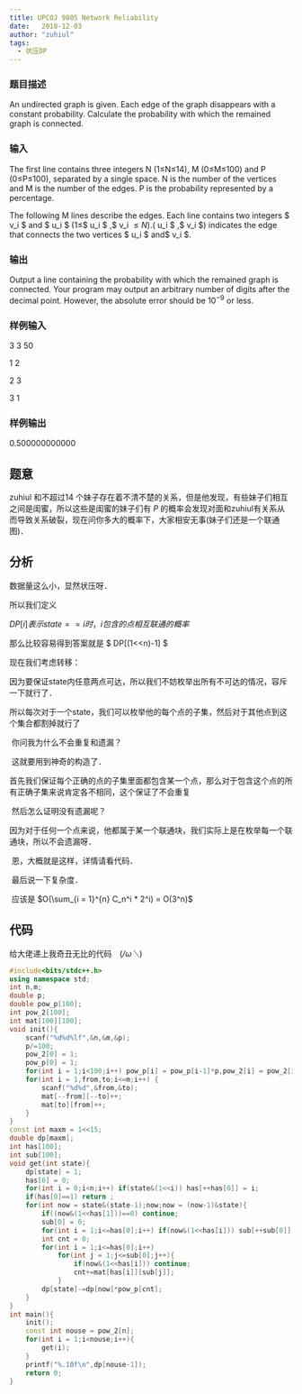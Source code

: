 ```yaml
---
title: UPCOJ 9805 Network Reliability
date:	2018-12-03
author:	"zuhiul"
tags:
  - 状压DP
---
```

### 题目描述
An undirected graph is given. Each edge of the graph disappears with a constant probability. Calculate the probability with which the remained graph is connected.
<!-- more -->

### 输入
The first line contains three integers N (1≤N≤14), M (0≤M≤100) and P (0≤P≤100), separated by a single space. N is the number of the vertices and M is the number of the edges. P is the probability represented by a percentage.

The following M lines describe the edges. Each line contains two integers  $ v_i $  and $ u_i $ (1≤$ u_i $ ,$ v_i $≤N). ($ u_i $ ,$ v_i $) indicates the edge that connects the two vertices $ u_i $  and$  v_i $.

### 输出
Output a line containing the probability with which the remained graph is connected. Your program may output an arbitrary number of digits after the decimal point. However, the absolute error should be  $10^{−9}$  or less.

### 样例输入
3 3 50

1 2

2 3

3 1

### 样例输出
0.500000000000

## 题意
zuhiul 和不超过14 个妹子存在着不清不楚的关系，但是他发现，有些妹子们相互之间是闺蜜，所以这些是闺蜜的妹子们有 $P$ 的概率会发现对面和zuhiul有关系从而导致关系破裂，现在问你多大的概率下，大家相安无事(妹子们还是一个联通图)．

## 分析
数据量这么小，显然状压呀．

所以我们定义

$DP[i] 表示 state==i 时，i 包含的点相互联通的概率$

那么比较容易得到答案就是	$ DP[(1<<n)-1] $

现在我们考虑转移：

​	因为要保证state内任意两点可达，所以我们不妨枚举出所有不可达的情况，容斥一下就行了．

​	所以每次对于一个state，我们可以枚举他的每个点的子集，然后对于其他点到这个集合都割掉就行了

​	你问我为什么不会重复和遗漏？

​	这就要用到神奇的构造了．

​	首先我们保证每个正确的点的子集里面都包含某一个点，那么对于包含这个点的所有正确子集来说肯定各不相同，这个保证了不会重复

​	然后怎么证明没有遗漏呢？

​	因为对于任何一个点来说，他都属于某一个联通块，我们实际上是在枚举每一个联通块，所以不会遗漏呀．

​	恩，大概就是这样，详情请看代码．

​	最后说一下复杂度．

​	应该是 $O(\sum_{i = 1}^{n} C_n^i * 2^i) = O(3^n)$


## 代码

给大佬递上我奇丑无比的代码　(*/ω＼*)
```cpp
#include<bits/stdc++.h>
using namespace std;
int n,m;
double p;
double pow_p[100];
int pow_2[100];
int mat[100][100];
void init(){
    scanf("%d%d%lf",&n,&m,&p);
    p/=100;
    pow_2[0] = 1;
    pow_p[0] = 1;
    for(int i = 1;i<100;i++) pow_p[i] = pow_p[i-1]*p,pow_2[i] = pow_2[i-1]<<1;
    for(int i = 1,from,to;i<=m;i++) {
        scanf("%d%d",&from,&to);
        mat[--from][--to]++;
        mat[to][from]++;
    }
}
const int maxm = 1<<15;
double dp[maxm];
int has[100];
int sub[100];
void get(int state){
    dp[state] = 1;
    has[0] = 0;
    for(int i = 0;i<n;i++) if(state&(1<<i)) has[++has[0]] = i;
    if(has[0]==1) return ;
    for(int now = state&(state-1);now;now = (now-1)&state){
        if((now&(1<<has[1]))==0) continue;
        sub[0] = 0;
        for(int i = 1;i<=has[0];i++) if(now&(1<<has[i])) sub[++sub[0]] = has[i];
        int cnt = 0;
        for(int i = 1;i<=has[0];i++)
            for(int j = 1;j<=sub[0];j++){
                if(now&(1<<has[i])) continue;
                cnt+=mat[has[i]][sub[j]];
            }
        dp[state]-=dp[now]*pow_p[cnt];
    }
}
int main(){
    init();
    const int nouse = pow_2[n];
    for(int i = 1;i<nouse;i++){
        get(i);
    }
    printf("%.10f\n",dp[nouse-1]);
    return 0;
}
```

